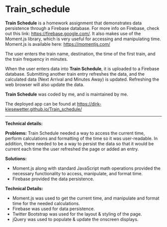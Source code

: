 # Train_schedule

**Train Schedule** is a homework assignment that demonstrates data persistence through a Firebase database. For more info on Firebase, check out this link: https://firebase.google.com/. It also makes use of the Moment.js library, which is very useful for accessing and manipulating time. Moment.js is available here: https://momentjs.com/

The user enters the train name, destination, the time of the first train, and the train frequency in minutes. 

When the user enters data into **Train Schedule**, it is uploaded to a Firebase database. Submitting another train entry refreshes the data, and the calculated data (Next Arrival and Minutes Away) is updated. Refreshing the web browser will also update the data.

**Train Schedule** was coded by me, and is maintained by me. 

The deployed app can be found at https://dirk-kiesewetter.github.io/Train_schedule/

_____________________________________________________________________________________________
**Technical details:**

**Problems:**
Train Schedule needed a way to access the current time, perform calculations and formatting of the time so it was user-readable. In addition, there needed to be a way to persist the data so that it would be current each time the user refreshed the page or added an entry.

**Solutions:**
* Moment.js along with standard JavaScript math operations provided the necessary functionality to access, manipulate, and format time. 
* Firebase provided the data persistence.

**Technical Details:**
* Moment.js was used to get the current time, and manipulate and format time for the needed calculations.
* Firebase was used for data persistence.
* Twitter Bootstrap was used for the layout & styling of the page.
* jQuery was used to populate & update the onscreen displays.